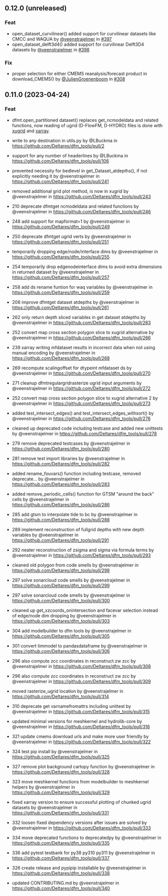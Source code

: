 ## 0.12.0 (unreleased)

### Feat

- open_dataset_curvilinear() added support for curvilinear datasets like CMCC and WAQUA by [@veenstrajelmer](https://github.com/veenstrajelmer) in [#397](https://github.com/Deltares/dfm_tools/pull/397)
- open_dataset_delft3d4() added support for curvilinear Delft3D4 datasets by [@veenstrajelmer](https://github.com/veenstrajelmer) in [#398](https://github.com/Deltares/dfm_tools/pull/398)

### Fix

- proper selection for either CMEMS reanalysis/forecast product in download_CMEMS() by [@JulienGroenenboom](https://github.com/JulienGroenenboom) in [#308](https://github.com/Deltares/dfm_tools/pull/388)

## 0.11.0 (2023-04-24)

### Feat

- dfmt.open_partitioned dataset() replaces get_ncmodeldata and related functions, now reading of ugrid (D-FlowFM, D-HYDRO) files is done with [xugrid](https://github.com/Deltares/xugrid) and [xarray](https://github.com/pydata/xarray).

- write to any destination in utils.py by @LBuckma in https://github.com/Deltares/dfm_tools/pull/2
- support for any number of headerlines by @LBuckma in https://github.com/Deltares/dfm_tools/pull/106
- prevented necessity for bedlevel in get_Dataset_atdepths(), if not explicitly needing it by @veenstrajelmer in https://github.com/Deltares/dfm_tools/pull/241
- removed additional grid plot method, is now in xugrid by @veenstrajelmer in https://github.com/Deltares/dfm_tools/pull/243
- 210 deprecate dfmtget ncmodeldata and related functions by @veenstrajelmer in https://github.com/Deltares/dfm_tools/pull/246
- 248 add support for mapformat=1 by @veenstrajelmer in https://github.com/Deltares/dfm_tools/pull/249
- 250 deprecate dfmtget ugrid verts by @veenstrajelmer in https://github.com/Deltares/dfm_tools/pull/251
- temporarily dropping edge/node/interface dims by @veenstrajelmer in https://github.com/Deltares/dfm_tools/pull/255
- 254 temporarily drop edgenodeinterface dims to avoid extra dimensions in returned dataset by @veenstrajelmer in https://github.com/Deltares/dfm_tools/pull/257
- 258 add ds rename funtion for waq variables by @veenstrajelmer in https://github.com/Deltares/dfm_tools/pull/259
- 208 improve dfmtget dataset atdepths by @veenstrajelmer in https://github.com/Deltares/dfm_tools/pull/261
- 262 only return depth sliced variables in get dataset atdepths by @veenstrajelmer in https://github.com/Deltares/dfm_tools/pull/263
- 252 convert map cross section polygon slice to xugrid alternative by @veenstrajelmer in https://github.com/Deltares/dfm_tools/pull/266
- 239 xarray writing mfdataset results in incorrect data when not using manual encoding by @veenstrajelmer in https://github.com/Deltares/dfm_tools/pull/268
- 269 recompute scalingoffset for dtypeint mfdataset ds by @veenstrajelmer in https://github.com/Deltares/dfm_tools/pull/270
- 271 cleanup dfmtregulargridrasterize ugrid input arguments by @veenstrajelmer in https://github.com/Deltares/dfm_tools/pull/272
- 252 convert map cross section polygon slice to xugrid alternative 2 by @veenstrajelmer in https://github.com/Deltares/dfm_tools/pull/273
- added test_intersect_edges() and test_intersect_edges_withsort() by @veenstrajelmer in https://github.com/Deltares/dfm_tools/pull/276
- cleaned up deprecated code including testcase and added new unittests by @veenstrajelmer in https://github.com/Deltares/dfm_tools/pull/278
- 279 remove deprecated testcases by @veenstrajelmer in https://github.com/Deltares/dfm_tools/pull/280
- 281 remove test import libraries by @veenstrajelmer in https://github.com/Deltares/dfm_tools/pull/282
- added rename_fouvars() function including testcase, removed deprecate… by @veenstrajelmer in https://github.com/Deltares/dfm_tools/pull/283
- added remove_periodic_cells() function for GTSM "around the back" cells by @veenstrajelmer in https://github.com/Deltares/dfm_tools/pull/286
- 285 add gtsm to interpolate tide to bc by @veenstrajelmer in https://github.com/Deltares/dfm_tools/pull/288
- 289 implement reconstruction of fullgrid depths with new depth variables by @veenstrajelmer in https://github.com/Deltares/dfm_tools/pull/291
- 292 neater reconstruction of zsigma and sigma via formula terms by @veenstrajelmer in https://github.com/Deltares/dfm_tools/pull/293
- cleaned old polygon from code smells by @veenstrajelmer in https://github.com/Deltares/dfm_tools/pull/298
- 297 solve sonarcloud code smells by @veenstrajelmer in https://github.com/Deltares/dfm_tools/pull/299
- 297 solve sonarcloud code smells by @veenstrajelmer in https://github.com/Deltares/dfm_tools/pull/300
- cleaned up get_xzcoords_onintersection and facevar selection instead of edge/node dim dropping by @veenstrajelmer in https://github.com/Deltares/dfm_tools/pull/303
- 304 add modelbuilder to dfm tools by @veenstrajelmer in https://github.com/Deltares/dfm_tools/pull/305
- 301 convert timmodel to pandasdataframe by @veenstrajelmer in https://github.com/Deltares/dfm_tools/pull/306
- 296 also compute zcc coordinates in reconstruct zw zcc by @veenstrajelmer in https://github.com/Deltares/dfm_tools/pull/308
- 296 also compute zcc coordinates in reconstruct zw zcc by @veenstrajelmer in https://github.com/Deltares/dfm_tools/pull/309
- moved rasterize_ugrid location by @veenstrajelmer in https://github.com/Deltares/dfm_tools/pull/314
- 310 deprecate get varnamefromattrs including unittest by @veenstrajelmer in https://github.com/Deltares/dfm_tools/pull/315
- updated minimal versions for meshkernel and hydrolib-core by @veenstrajelmer in https://github.com/Deltares/dfm_tools/pull/316
- 321 update cmems download urls and make more user friendly by @veenstrajelmer in https://github.com/Deltares/dfm_tools/pull/322
- 324 test pip install by @veenstrajelmer in https://github.com/Deltares/dfm_tools/pull/325
- 327 remove plot background cartopy function by @veenstrajelmer in https://github.com/Deltares/dfm_tools/pull/328
- 323 move meshkernel functions from modelbuilder to meshkernel helpers by @veenstrajelmer in https://github.com/Deltares/dfm_tools/pull/329
- fixed xarray version to ensure successful plotting of chunked ugrid datasets by @veenstrajelmer in https://github.com/Deltares/dfm_tools/pull/331
- 332 loosen fixed dependency versions after issues are solved by @veenstrajelmer in https://github.com/Deltares/dfm_tools/pull/333
- 334 move deprecated functions to deprecatedpy by @veenstrajelmer in https://github.com/Deltares/dfm_tools/pull/335
- 336 add pytest testbank for py38 py310 py311 by @veenstrajelmer in https://github.com/Deltares/dfm_tools/pull/337
- 326 create release and pypipip installable by @veenstrajelmer in https://github.com/Deltares/dfm_tools/pull/338
- updated CONTRIBUTING.md by @veenstrajelmer in https://github.com/Deltares/dfm_tools/pull/340
